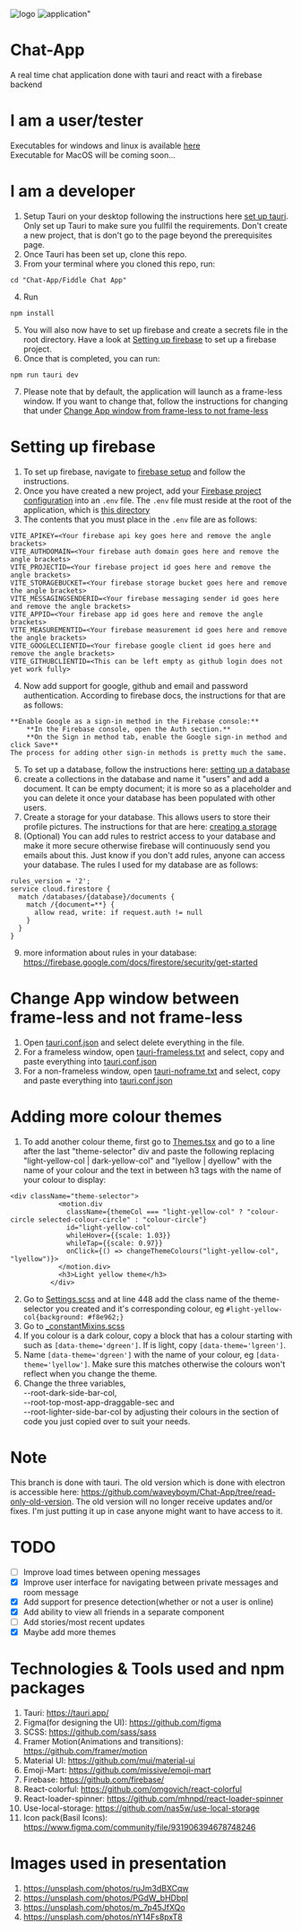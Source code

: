 ![logo](img/logo.png "logo")
![application"](img/application.png "application")

# Chat-App
A real time chat application done with tauri and react with a firebase backend

# I am a user/tester
Executables for windows and linux is available <a href="https://github.com/waveyboym/Chat-App/releases">here</a> \
Executable for MacOS will be coming soon...

# I am a developer
1. Setup Tauri on your desktop following the instructions here <a href="https://tauri.app/v1/guides/getting-started/prerequisites">set up tauri</a>. Only set up Tauri to make sure you fullfil the requirements. Don't create a new project, that is don't go to the page beyond the prerequisites page.
2. Once Tauri has been set up, clone this repo.
3. From your terminal where you cloned this repo, run: 
```
cd "Chat-App/Fiddle Chat App"
```
4. Run
```
npm install
```
5. You will also now have to set up firebase and create a secrets file in the root directory. Have a look at <a href="#setting-up-firebase">Setting up firebase</a> to set up a firebase project.
6. Once that is completed, you can run: 
```
npm run tauri dev
```
7. Please note that by default, the application will launch as a frame-less window. If you want to change that, follow the instructions for changing that under <a href="#change-app-window-between-frame-less-and-not-frame-less">Change App window from frame-less to not frame-less</a>

# Setting up firebase
1. To set up firebase, navigate to <a href="https://firebase.google.com/docs/web/setup?authuser=0#add-sdk-and-initialize">firebase setup</a> and follow the instructions.
2. Once you have created a new project, add your <a href="https://firebase.google.com/docs/web/learn-more?authuser=0#config-object">Firebase project configuration</a> into an ```.env``` file. The ```.env``` file must reside at the root of the application, which is <a href="https://github.com/waveyboym/Chat-App/tree/main/Fiddle%20Chat%20App">this directory</a>
3. The contents that you must place in the ```.env``` file are as follows:
```
VITE_APIKEY=<Your firebase api key goes here and remove the angle brackets>
VITE_AUTHDOMAIN=<Your firebase auth domain goes here and remove the angle brackets>
VITE_PROJECTID=<Your firebase project id goes here and remove the angle brackets>
VITE_STORAGEBUCKET=<Your firebase storage bucket goes here and remove the angle brackets>
VITE_MESSAGINGSENDERID=<Your firebase messaging sender id goes here and remove the angle brackets>
VITE_APPID=<Your firebase app id goes here and remove the angle brackets>
VITE_MEASUREMENTID=<Your firebase measurement id goes here and remove the angle brackets>
VITE_GOOGLECLIENTID=<Your firebase google client id goes here and remove the angle brackets>
VITE_GITHUBCLIENTID=<This can be left empty as github login does not yet work fully>
```
4. Now add support for google, github and email and password authentication. According to firebase docs, the instructions for that are as follows:
```
**Enable Google as a sign-in method in the Firebase console:**
    **In the Firebase console, open the Auth section.**
    **On the Sign in method tab, enable the Google sign-in method and click Save**
The process for adding other sign-in methods is pretty much the same.
```
       
5. To set up a database, follow the instructions here: <a href="https://firebase.google.com/docs/database/web/start?hl=en&authuser=0#create_a_database">setting up a database</a>
6. create a collections in the database and name it "users" and add a document. It can be empty document; it is more so as a placeholder and you can delete it once your database has been populated with other users.
7. Create a storage for your database. This allows users to store their profile pictures. The instructions for that are here: <a href="https://firebase.google.com/docs/storage/web/start?hl=en&authuser=0">creating a storage</a>
8. (Optional) You can add rules to restrict access to your database and make it more secure otherwise firebase will continuously send you emails about this. Just know if you don't add rules, anyone can access your database. The rules I used for my database are as follows:
```
rules_version = '2';
service cloud.firestore {
  match /databases/{database}/documents {
    match /{document=**} {
      allow read, write: if request.auth != null
    }
  }
}
```
9. more information about rules in your database: https://firebase.google.com/docs/firestore/security/get-started

# Change App window between frame-less and not frame-less
1. Open <a href="https://github.com/waveyboym/Chat-App/blob/main/Fiddle%20Chat%20App/src-tauri/tauri.conf.json">tauri.conf.json</a> and select delete everything in the file.
2. For a frameless window, open <a href="https://github.com/waveyboym/Chat-App/blob/main/Fiddle%20Chat%20App/src-tauri/tauri-frameless.txt">tauri-frameless.txt</a> and select, copy and paste everything into <a href="https://github.com/waveyboym/Chat-App/blob/main/Fiddle%20Chat%20App/src-tauri/tauri.conf.json">tauri.conf.json</a>
3. For a non-frameless window, open <a href="https://github.com/waveyboym/Chat-App/blob/main/Fiddle%20Chat%20App/src-tauri/tauri-noframe.txt">tauri-noframe.txt</a> and select, copy and paste everything into <a href="https://github.com/waveyboym/Chat-App/blob/main/Fiddle%20Chat%20App/src-tauri/tauri.conf.json">tauri.conf.json</a>

# Adding more colour themes
1. To add another colour theme, first go to <a href="https://github.com/waveyboym/Chat-App/blob/main/Fiddle%20Chat%20App/src/components/sub_components/Themes.tsx">Themes.tsx</a> and go to a line after the last "theme-selector" div and paste the following replacing "light-yellow-col | dark-yellow-col" and "lyellow | dyellow" with the name of your colour and the text in between h3 tags with the name of your colour to display:
```
<div className="theme-selector">
            <motion.div 
              className={themeCol === "light-yellow-col" ? "colour-circle selected-colour-circle" : "colour-circle"}
              id="light-yellow-col" 
              whileHover={{scale: 1.03}} 
              whileTap={{scale: 0.97}} 
              onClick={() => changeThemeColours("light-yellow-col", "lyellow")}>
            </motion.div>
            <h3>Light yellow theme</h3>
          </div>
```
2. Go to <a href="https://github.com/waveyboym/Chat-App/blob/main/Fiddle%20Chat%20App/src/styles/Settings.scss">Settings.scss</a> and at line 448 add the class name of the theme-selector you created and it's corresponding colour, eg ```#light-yellow-col{background: #f8e962;}```
3. Go to <a href="https://github.com/waveyboym/Chat-App/blob/main/Fiddle%20Chat%20App/src/styles/_constantMixins.scss">_constantMixins.scss</a>
4. If you colour is a dark colour, copy a block that has a colour starting with such as ```[data-theme='dgreen']```. If is light, copy ```[data-theme='lgreen']```.
5. Name ```[data-theme='dgreen']``` with the name of your colour, eg ```[data-theme='lyellow']```. Make sure this matches otherwise the colours won't reflect when you change the theme.
6. Change the three variables, \
    --root-dark-side-bar-col, \
    --root-top-most-app-draggable-sec and  \
    --root-lighter-side-bar-col by adjusting their colours in the section of code you just copied over to suit your needs.

# Note
This branch is done with tauri. The old version which is done with electron is accessible here: https://github.com/waveyboym/Chat-App/tree/read-only-old-version.
The old version will no longer receive updates and/or fixes. I'm just putting it up in case anyone might want to have access to it.

 # TODO
- [ ] Improve load times between opening messages
- [x] Improve user interface for navigating between private messages and room message
- [x] Add support for presence detection(whether or not a user is online)
- [x] Add ability to view all friends in a separate component
- [ ] Add stories/most recent updates
- [x] Maybe add more themes

# Technologies & Tools used and npm packages
1. Tauri: https://tauri.app/
2. Figma(for designing the UI): https://github.com/figma
3. SCSS: https://github.com/sass/sass
4. Framer Motion(Animations and transitions): https://github.com/framer/motion
5. Material UI: https://github.com/mui/material-ui
6. Emoji-Mart: https://github.com/missive/emoji-mart
7. Firebase: https://github.com/firebase/
8. React-colorful: https://github.com/omgovich/react-colorful
9. React-loader-spinner: https://github.com/mhnpd/react-loader-spinner
11. Use-local-storage: https://github.com/nas5w/use-local-storage
12. Icon pack(Basil Icons): https://www.figma.com/community/file/931906394678748246

# Images used in presentation
1. https://unsplash.com/photos/ruJm3dBXCqw
2. https://unsplash.com/photos/PGdW_bHDbpI
3. https://unsplash.com/photos/m_7p45JfXQo
4. https://unsplash.com/photos/nY14Fs8pxT8

